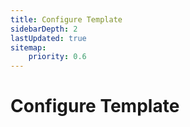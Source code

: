 ```yaml
---
title: Configure Template
sidebarDepth: 2
lastUpdated: true
sitemap:
    priority: 0.6
---
```


# Configure Template
